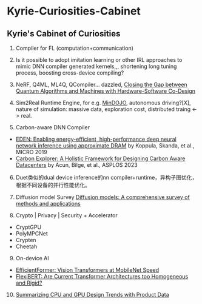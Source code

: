 # Kyrie-Curiosities-Cabinet
## Kyrie's Cabinet of Curiosities 

1. Compiler for FL (computation+communication)

2. Is it possible to adopt imitation learning or other IRL approaches to mimic DNN compiler generated kernels,,, shortening long tuning process, boosting cross-device compiling?

3. NeRF, Q4ML, ML4Q, QCompiler... dazzled, [Closing the Gap between Quantum Algorithms and Machines with Hardware-Software Co-Design](https://people.cs.uchicago.edu/~ftchong/Chong-QC-UCLA19.pdf)

4. Sim2Real Runtime Engine, for e.g. [MinDOJO](https://github.com/MineDojo/MineDojo), autonomous driving?[X], nature of simulation: massive data, exploration cost, distributed traing <-> real. 

5. Carbon-aware DNN Compiler
- [EDEN: Enabling energy-efficient, high-performance deep neural network inference using approximate DRAM](https://dl.acm.org/doi/pdf/10.1145/3352460.3358280) by Koppula, Skanda, et al., MICRO 2019
- [Carbon Explorer: A Holistic Framework for Designing Carbon Aware Datacenters](https://www.seas.upenn.edu/~leebcc/documents/acun23-explorer.pdf) by Acun, Bilge, et al., ASPLOS 2023

6. Duet类似的dual device inference的nn compiler+runtime，异构子图优化，根据不同设备的并行性能优化。

7. Diffusion model Survey [Diffusion models: A comprehensive survey of methods and applications](https://arxiv.org/pdf/2209.00796)

8. Crypto | Privacy | Security + Accelerator
- CryptGPU
- PolyMPCNet
- Crypten
- Cheetah

9. On-device AI
- [EfficientFormer: Vision Transformers at MobileNet Speed](https://arxiv.org/pdf/2206.01191)
- [FlexiBERT: Are Current Transformer Architectures too Homogeneous and Rigid?](https://arxiv.org/pdf/2205.11656)

10. [Summarizing CPU and GPU Design Trends with Product Data](https://chip-dataset.vercel.app/)
 
